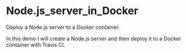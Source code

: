 # Node.js_server_in_Docker
Deploy a Node.js server to a Docker container.

In this demo I will create a Node.js server and then deploy it to a Docker container with Travis CI.